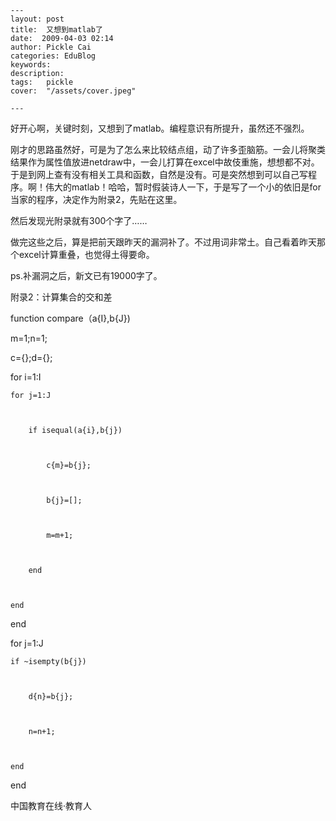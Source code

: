 
    ---
    layout: post  
    title:  又想到matlab了  
    date:  2009-04-03 02:14  
    author: Pickle Cai  
    categories: EduBlog  
    keywords: 
    description:   
    tags:	pickle   
    cover:  "/assets/cover.jpeg"  

    ---  
    
好开心啊，关键时刻，又想到了matlab。编程意识有所提升，虽然还不强烈。



刚才的思路虽然好，可是为了怎么来比较结点组，动了许多歪脑筋。一会儿将聚类结果作为属性值放进netdraw中，一会儿打算在excel中故伎重施，想想都不对。于是到网上查有没有相关工具和函数，自然是没有。可是突然想到可以自己写程序。啊！伟大的matlab！哈哈，暂时假装诗人一下，于是写了一个小的依旧是for当家的程序，决定作为附录2，先贴在这里。



然后发现光附录就有300个字了……



做完这些之后，算是把前天跟昨天的漏洞补了。不过用词非常土。自己看着昨天那个excel计算重叠，也觉得土得要命。



ps.补漏洞之后，新文已有19000字了。



 



附录2：计算集合的交和差



function compare（a{I},b{J})



m=1;n=1;



c={};d={};



for i=1:I



    for j=1:J



        if isequal(a{i},b{j})



            c{m}=b{j};



            b{j}=[];



            m=m+1;



        end



    end



end



for j=1:J



    if ~isempty(b{j})



        d{n}=b{j};



        n=n+1;



    end



end



 



		    
 中国教育在线·教育人

